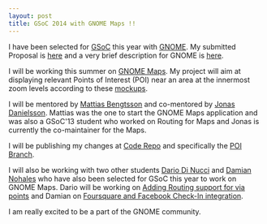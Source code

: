```yaml
---
layout: post
title: GSoC 2014 with GNOME Maps !!
---
```


I have been selected for [GSoC](http://www.google-melange.com/gsoc/projects/list/google/gsoc2014) this year with [GNOME](https://gnome.org "GNOME").
My submitted Proposal is [here](http://www.google-melange.com/gsoc/project/details/google/gsoc2014/rocker_raj/5657382461898752) and a very brief description for GNOME is [here](https://wiki.gnome.org/Outreach/SummerOfCode/2014/Projects/RishiRajSinghJhelumi_MapsPointsOfInterests).   

I will be working this summer on [GNOME Maps](https://wiki.gnome.org/Apps/Maps‎ "GNOME Maps").
My project will aim at displaying relevant Points of Interest (POI) near an area at the innermost zoom levels according to these [mockups](https://wiki.gnome.org/action/edit/Design/Apps/Maps).

I will be mentored by [Mattias Bengtsson](https://plus.google.com/+MattiasBengtsson) and co-mentored by [Jonas Danielsson](https://plus.google.com/103582536569221580484).
Mattias was the one to start the GNOME Maps application and was also a GSoC'13 student who worked on Routing for Maps and Jonas is currently the co-maintainer for the Maps.

I will be publishing my changes at [Code Repo](https://github.com/rishirajsinghjhelumi/GNOME-Maps) and specifically the [POI Branch](https://github.com/rishirajsinghjhelumi/GNOME-Maps/tree/wip/poi).

I will also be working with two other students [Dario Di Nucci](https://plus.google.com/+DarioDiNucci) and [Damian Nohales](https://plus.google.com/+Dami%C3%A1nNohales) who have also been selected for GSoC this year to work on GNOME Maps.
Dario will be working on [Adding Routing support for via points](https://wiki.gnome.org/Outreach/SummerOfCode/2014/Projects/DarioDiNucci_MapsViaPoints) and Damian on [Foursquare and Facebook Check-In integration](https://wiki.gnome.org/Outreach/SummerOfCode/2014/Projects/DamianNohales_MapsFoursquareFacebook).

I am really excited to be a part of the GNOME community.